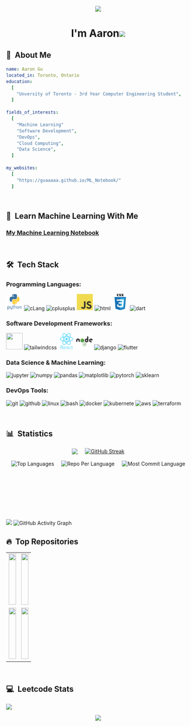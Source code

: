 <p align="center">
  <img src="https://capsule-render.vercel.app/api?type=waving&color=gradient&text=Hello!&height=100&section=header"/>
</p>

<h1 align="center">I'm Aaron<a href="https://avipatilweb.ml/"><img src="https://github.com/KenanGain/KenanGain/blob/main/icons/wave.gif" width="48"></a></h1>
<h2 align="Left">🚀 &nbsp;About Me</h2>

```yaml
name: Aaron Gu
located_in: Toronto, Ontario
education:
  [
    "Unversity of Toronto - 3rd Year Computer Engineering Student",
  ]

fields_of_interests:
  [
    "Machine Learning"
    "Software Development",
    "DevOps",
    "Cloud Computing",
    "Data Science",
  ]

my_websites:
  [
    "https://guaaaaa.github.io/ML_Notebook/"
  ]
```


<!--
technical_background:
  [
    "Full Stack Developer"
    "DevOps Solutions Architect",
    "Intern - Data Science & Machine Learning in Python",
    "Intern - Internet Of Things",
    "Intern - VLSI and FPGA Implementation",
  ]
-->

<br>

<h2>📠 &nbsp;Learn Machine Learning With Me</h2>

<h3><a href="https://guaaaaa.github.io/ML_Notebook/" target="_blank">My Machine Learning Notebook</a></h3>


<br>
<h2>🛠️ &nbsp;Tech Stack</h2>
<h3>Programming Languages: </h3>
<p align="left">
<img src="https://raw.githubusercontent.com/devicons/devicon/master/icons/python/python-original-wordmark.svg" alt="python" width="45" height="45"/>
<img src="https://cdn.jsdelivr.net/gh/devicons/devicon/icons/c/c-original.svg" alt="cLang" width="45" height="45"/>
<img src="https://cdn.jsdelivr.net/gh/devicons/devicon/icons/cplusplus/cplusplus-original.svg" alt="cplusplus" width="45" height="45"/>
<img src="https://raw.githubusercontent.com/devicons/devicon/master/icons/javascript/javascript-original.svg" alt="javascript" width="45" height="45" />
<img src="https://cdn.jsdelivr.net/gh/devicons/devicon/icons/html5/html5-original.svg" alt="html" width="45" height="45"/>
<img src="https://raw.githubusercontent.com/devicons/devicon/master/icons/css3/css3-original-wordmark.svg" alt="css3" width="45" height="45" />
<img src="https://upload.wikimedia.org/wikipedia/commons/c/c6/Dart_logo.png" alt="dart" width="45" height="45" />
</p>

<h3>Software Development Frameworks: </h3>
<p align="left">
<img src="https://cdn.jsdelivr.net/gh/devicons/devicon@latest/icons/bootstrap/bootstrap-original-wordmark.svg" width="45" height="45" />
<img src="https://icons.veryicon.com/png/o/business/vscode-program-item-icon/tailwindcss.png" alt="tailwindcss" width="45" height="45" />
<img src="https://raw.githubusercontent.com/devicons/devicon/master/icons/react/react-original-wordmark.svg" alt="react" width="45" height="45" />
<img src="https://raw.githubusercontent.com/devicons/devicon/master/icons/nodejs/nodejs-original-wordmark.svg" alt="nodejs" width="45" height="45" />
<img src="https://www.svgrepo.com/show/353657/django-icon.svg" alt="django" width="45" height="45" />
<img src="https://cdn.jsdelivr.net/gh/devicons/devicon/icons/flutter/flutter-original.svg" alt="flutter" width="45" height="45"/>
</p>

<h3>Data Science & Machine Learning: </h3>
<p align="left">
<img src="https://upload.wikimedia.org/wikipedia/commons/thumb/3/38/Jupyter_logo.svg/1200px-Jupyter_logo.svg.png" alt="jupyter" width="45" height="45" />
<img src="https://cdn.worldvectorlogo.com/logos/numpy-1.svg" alt="numpy" width="45" height="45" />
<img src="https://cdn.worldvectorlogo.com/logos/pandas.svg" alt="pandas" width="45" height="45" />
<img src="https://upload.wikimedia.org/wikipedia/commons/thumb/8/84/Matplotlib_icon.svg/1200px-Matplotlib_icon.svg.png" alt="matplotlib" width="45" height="45" />
<img src="https://blog.christianperone.com/wp-content/uploads/2022/08/torch_logo-300x300.png" alt="pytorch" width="45" height="45" />
<img src="https://upload.wikimedia.org/wikipedia/commons/thumb/0/05/Scikit_learn_logo_small.svg/2560px-Scikit_learn_logo_small.svg.png" alt="sklearn" width="83" height="45" />
</p>

<h3>DevOps Tools: </h3>
<p align="left">
  <img src="https://cdn.jsdelivr.net/gh/devicons/devicon/icons/git/git-original.svg" alt="git" width="45" height="45"/>
<img src="https://cdn.worldvectorlogo.com/logos/github-icon-2.svg" alt="github" width="45" height="45"/>
<img src="https://cdn.jsdelivr.net/gh/devicons/devicon/icons/linux/linux-original.svg" alt="linux" width="45" height="45"/>     
<img src="https://cdn.jsdelivr.net/gh/devicons/devicon/icons/bash/bash-original.svg" alt="bash" width="45" height="45"/>
<img src="https://cdn.jsdelivr.net/gh/devicons/devicon/icons/docker/docker-original.svg" alt="docker" width="45" height="45"/>
<img src="https://upload.wikimedia.org/wikipedia/commons/thumb/3/39/Kubernetes_logo_without_workmark.svg/1055px-Kubernetes_logo_without_workmark.svg.png" alt="kubernete" width="45" height="45"/>
<img src="https://cdn.jsdelivr.net/gh/devicons/devicon/icons/amazonwebservices/amazonwebservices-plain-wordmark.svg" alt="aws" width="45" height="45"/>  
<img src="https://www.svgrepo.com/show/376353/terraform.svg" alt="terraform" width="45" height="45"/>  
</p>

<!--
<img src="https://cdn.jsdelivr.net/gh/devicons/devicon/icons/vuejs/vuejs-original-wordmark.svg" alt="VueJS" width="45" height="45"/>
<img src="https://cdn.jsdelivr.net/gh/devicons/devicon/icons/php/php-original.svg" alt="php" width="45" height="45"/>
<img src="https://cdn.jsdelivr.net/gh/devicons/devicon/icons/figma/figma-original.svg" alt="figma" width="45" height="45"/> 
<img src="https://raw.githubusercontent.com/devicons/devicon/master/icons/mongodb/mongodb-original.svg" alt="mongodb" width="45" height="45" />
<img src="https://raw.githubusercontent.com/devicons/devicon/master/icons/mysql/mysql-original-wordmark.svg" alt="mysql" width="45" height="45" />
<img src="https://cdn.jsdelivr.net/gh/devicons/devicon/icons/kubernetes/kubernetes-plain.svg" alt="kubernetes" width="45" height="45"/>
  <img src="https://cdn.jsdelivr.net/gh/devicons/devicon/icons/vscode/vscode-original.svg" alt="vscode" width="45" height="45"/>
-->

<br>
<h2>📊 &nbsp;Statistics</h2>
<div align="left" height=200 style="display: flex; justify-content: center; align-items: center; gap: 20px;">
<a href="https://github.com/anuraghazra/github-readme-stats">
  <img height=165 align="center" src="https://github-readme-stats.vercel.app/api?username=guaaaaa&show_icons=true&theme=cobalt&hide_border=true" />
</a>
<a href="https://git.io/streak-stats">
  <img height=165 align="center" src="https://streak-stats.demolab.com?user=guaaaaa&theme=cobalt&background=193548&hide_border=true" alt="GitHub Streak" />
</a>
</div>

<br>

<div align="left" height=200 style="display: flex; justify-content: center; align-items: center; gap: 20px;">
  <img src="https://github-readme-stats.vercel.app/api/top-langs/?username=guaaaaa&layout=compact&langs_count=8&theme=cobalt&hide_border=true" alt="Top Languages" height="160">
  <img src="https://github-profile-summary-cards.vercel.app/api/cards/repos-per-language?username=guaaaaa&theme=cobalt" alt="Repo Per Language" height="160">
  <img src="https://github-profile-summary-cards.vercel.app/api/cards/most-commit-language?username=guaaaaa&theme=cobalt" alt="Most Commit Language" height="160">
</div>

<img width=800 src="https://github-profile-summary-cards.vercel.app/api/cards/profile-details?username=guaaaaa&theme=cobalt&hide_border=true">

<img width=800 src="https://github-readme-activity-graph.vercel.app/graph?username=guaaaaa&custom_title=My%20GitHub%20Activity%20Graph&hide_border=true&border_radius=15&theme=cobalt&bg_color=193548&color=74EEB0&line=E684D8&point=74EEB0&area_color=E684D8&title_color=E684D8&area=true" alt="GitHub Activity Graph" />


<br>
<h2>🔥 &nbsp;Top Repositories</h2>
<div align="left">
  <table style="border-collapse: collapse; width: 100%; border: 0px transparent;">
    <tr>
      <td style="border: 0px transparent; text-align: center;">
        <a href="https://github.com/guaaaaa/ML_Notebook">
          <img height=140 width=100% src="https://github-readme-stats.vercel.app/api/pin/?username=guaaaaa&repo=ML_Notebook&theme=cobalt&hide_border=true&border_radius=15" />
        </a>
      </td>
      <td style="border: 0px transparent; text-align: center;">
        <a href="https://github.com/guaaaaa/pokemon_generator_diffusion">
          <img height=140 width=100% src="https://github-readme-stats.vercel.app/api/pin/?username=guaaaaa&repo=pokemon_generator_diffusion&theme=cobalt&hide_border=true&border_radius=15" />
        </a>
      </td>
    </tr>
    <tr>
      <td style="border: 0px transparent; text-align: center;">
        <a href="https://github.com/guaaaaa/DSA">
          <img height=140 width=100% src="https://github-readme-stats.vercel.app/api/pin/?username=guaaaaa&repo=DSA&theme=cobalt&hide_border=true&border_radius=15" />
        </a>
      </td>
      <td style="border: 0px transparent; text-align: center;">
        <a href="https://github.com/guaaaaa/Intel_image_classification">
          <img height=140 width=100% src="https://github-readme-stats.vercel.app/api/pin/?username=guaaaaa&repo=Intel_image_classification&theme=cobalt&hide_border=true&border_radius=15" />
        </a>
      </td>
    </tr>
  </table>
</div>

<br>
<h2 align="left">💻 &nbsp;Leetcode Stats</h2>
<p align="left">
  <img align="center" src="https://leetcard.jacoblin.cool/gu20041006?ext=heatmap?theme=dark"/>
</p>

<!-- Footer -->
<p align="center">
  <img src="https://capsule-render.vercel.app/api?type=waving&color=gradient&height=100&section=footer"/>
</p>

<!-- Tessting-->

